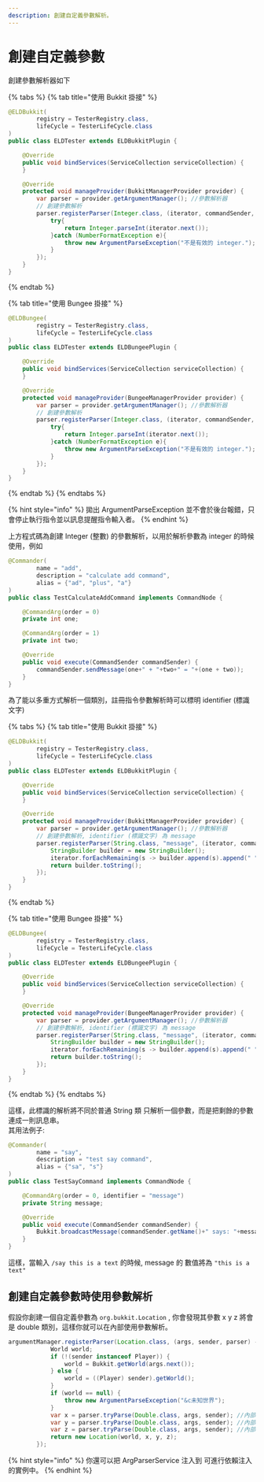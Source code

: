 ```yaml
---
description: 創建自定義參數解析。
---
```


# 創建自定義參數

創建參數解析器如下

{% tabs %}
{% tab title="使用 Bukkit 掛接" %}
```java
@ELDBukkit(
        registry = TesterRegistry.class,
        lifeCycle = TesterLifeCycle.class
)
public class ELDTester extends ELDBukkitPlugin {

    @Override
    public void bindServices(ServiceCollection serviceCollection) {
    }

    @Override
    protected void manageProvider(BukkitManagerProvider provider) {
        var parser = provider.getArgumentManager(); //參數解析器
        // 創建參數解析
        parser.registerParser(Integer.class, (iterator, commandSender, argParser) -> {
            try{
                return Integer.parseInt(iterator.next());
            }catch (NumberFormatException e){
                throw new ArgumentParseException("不是有效的 integer."); 
            }
        });
    }
}
```
{% endtab %}

{% tab title="使用 Bungee 掛接" %}
```java
@ELDBungee(
        registry = TesterRegistry.class,
        lifeCycle = TesterLifeCycle.class
)
public class ELDTester extends ELDBungeePlugin {

    @Override
    public void bindServices(ServiceCollection serviceCollection) {
    }

    @Override
    protected void manageProvider(BungeeManagerProvider provider) {
        var parser = provider.getArgumentManager(); //參數解析器
        // 創建參數解析
        parser.registerParser(Integer.class, (iterator, commandSender, argParser) -> {
            try{
                return Integer.parseInt(iterator.next());
            }catch (NumberFormatException e){
                throw new ArgumentParseException("不是有效的 integer."); 
            }
        });
    }
}
```
{% endtab %}
{% endtabs %}

{% hint style="info" %}
拋出 ArgumentParseException 並不會於後台報錯，只會停止執行指令並以訊息提醒指令輸入者。
{% endhint %}

上方程式碼為創建 Integer (整數) 的參數解析，以用於解析參數為 integer 的時候使用，例如

```java
@Commander(
        name = "add",
        description = "calculate add command",
        alias = {"ad", "plus", "a"}
)
public class TestCalculateAddCommand implements CommandNode {

    @CommandArg(order = 0)
    private int one;

    @CommandArg(order = 1)
    private int two;

    @Override
    public void execute(CommandSender commandSender) {
        commandSender.sendMessage(one+" + "+two+" = "+(one + two));
    }
}
```

為了能以多重方式解析一個類別，註冊指令參數解析時可以標明 identifier (標識文字)

{% tabs %}
{% tab title="使用 Bukkit 掛接" %}
```java
@ELDBukkit(
        registry = TesterRegistry.class,
        lifeCycle = TesterLifeCycle.class
)
public class ELDTester extends ELDBukkitPlugin {

    @Override
    public void bindServices(ServiceCollection serviceCollection) {
    }

    @Override
    protected void manageProvider(BukkitManagerProvider provider) {
        var parser = provider.getArgumentManager(); //參數解析器
        // 創建參數解析, identifier (標識文字) 為 message
        parser.registerParser(String.class, "message", (iterator, commandSender, p) -> {
            StringBuilder builder = new StringBuilder();
            iterator.forEachRemaining(s -> builder.append(s).append(" "));
            return builder.toString();
        });
    }
}
```
{% endtab %}

{% tab title="使用 Bungee 掛接" %}
```java
@ELDBungee(
        registry = TesterRegistry.class,
        lifeCycle = TesterLifeCycle.class
)
public class ELDTester extends ELDBungeePlugin {

    @Override
    public void bindServices(ServiceCollection serviceCollection) {
    }

    @Override
    protected void manageProvider(BungeeManagerProvider provider) {
        var parser = provider.getArgumentManager(); //參數解析器
        // 創建參數解析, identifier (標識文字) 為 message
        parser.registerParser(String.class, "message", (iterator, commandSender, p) -> {
            StringBuilder builder = new StringBuilder();
            iterator.forEachRemaining(s -> builder.append(s).append(" "));
            return builder.toString();
        });
    }
}
```
{% endtab %}
{% endtabs %}

這樣，此標識的解析將不同於普通 String 類 只解析一個參數，而是把剩餘的參數連成一則訊息串。\
其用法例子:

```java
@Commander(
        name = "say",
        description = "test say command",
        alias = {"sa", "s"}
)
public class TestSayCommand implements CommandNode {

    @CommandArg(order = 0, identifier = "message")
    private String message;

    @Override
    public void execute(CommandSender commandSender) {
        Bukkit.broadcastMessage(commandSender.getName()+" says: "+message);
    }
}
```

這樣，當輸入 `/say this is a text` 的時候, message 的 數值將為 `"this is a text"`

## 創建自定義參數時使用參數解析 <a href="#arg-parser" id="arg-parser"></a>

假設你創建一個自定義參數為 `org.bukkit.Location` , 你會發現其參數 x y z 將會是 double 類別，這樣你就可以在內部使用參數解析。

```java
argumentManager.registerParser(Location.class, (args, sender, parser) -> {
            World world;
            if (!(sender instanceof Player)) {
                world = Bukkit.getWorld(args.next());
            } else {
                world = ((Player) sender).getWorld();
            }
            if (world == null) {
                throw new ArgumentParseException("&c未知世界");
            }
            var x = parser.tryParse(Double.class, args, sender); //內部解析
            var y = parser.tryParse(Double.class, args, sender); //內部解析
            var z = parser.tryParse(Double.class, args, sender); //內部解析
            return new Location(world, x, y, z);
        });
```

{% hint style="info" %}
你還可以把 ArgParserService 注入到 可進行依賴注入的實例中。
{% endhint %}

